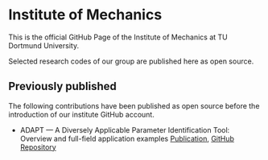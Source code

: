 # Institute of Mechanics 

This is the official GitHub Page of the Institute of Mechanics at TU Dortmund University.

Selected research codes of our group are published here as open source.

## Previously published 

The following contributions have been published as open source before the introduction of our institute GitHub account.

* ADAPT — A Diversely Applicable Parameter Identification Tool: Overview and full-field application examples [Publication](https://doi.org/10.1016/j.ijmecsci.2021.106840), [GitHub Repository](https://github.com/aschowtjak/ADAPT)





